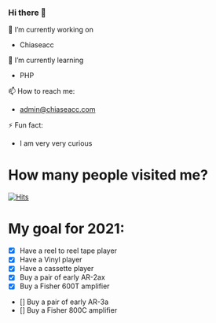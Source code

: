 ### Hi there 👋

<!--
**kien9977/kien9977** is a ✨ _special_ ✨ repository because its `README.md` (this file) appears on your GitHub profile.

Here are some ideas to get you started:

- 🔭 I’m currently working on ...
- 🌱 I’m currently learning ...
- 👯 I’m looking to collaborate on ...
- 🤔 I’m looking for help with ...
- 💬 Ask me about ...
- 📫 How to reach me: ...
- 😄 Pronouns: ...
- ⚡ Fun fact: ...
-->
🔭 I’m currently working on
- Chiaseacc

🌱 I’m currently learning
- PHP

📫 How to reach me:
- admin@chiaseacc.com

⚡ Fun fact:
- I am very very curious
# How many people visited me? <br />
[![Hits](https://hits.seeyoufarm.com/api/count/incr/badge.svg?url=https%3A%2F%2Fgithub.com%2Fkien9977%2Fkien9977&count_bg=%2379C83D&title_bg=%23555555&icon=spacex.svg&icon_color=%23E7E7E7&title=Visit&edge_flat=false)](https://hits.seeyoufarm.com)

# My goal for 2021:
- [x] Have a reel to reel tape player
- [x] Have a Vinyl player
- [x] Have a cassette player
- [x] Buy a pair of early AR-2ax
- [x] Buy a Fisher 600T amplifier
- [] Buy a pair of early AR-3a
- [] Buy a Fisher 800C amplifier
